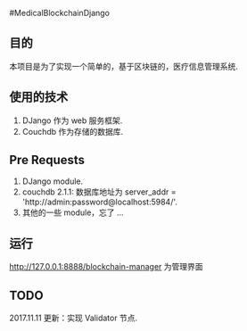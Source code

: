 #MedicalBlockchainDjango
## 目的
本项目是为了实现一个简单的，基于区块链的，医疗信息管理系统.
## 使用的技术
1. DJango 作为 web 服务框架.
2. Couchdb 作为存储的数据库.
## Pre Requests
1. DJango module.
2. couchdb 2.1.1: 数据库地址为 server_addr = 'http://admin:password@localhost:5984/'.
3. 其他的一些 module，忘了 ...
## 运行
http://127.0.0.1:8888/blockchain-manager 为管理界面
## TODO
2017.11.11 更新：实现 Validator 节点.